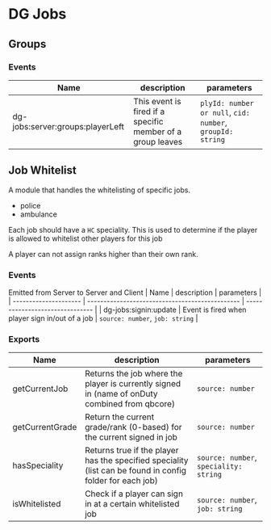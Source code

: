 # DG Jobs

## Groups

### Events

| Name                             | description                                                | parameters                                                |
| -------------------------------- | ---------------------------------------------------------- | --------------------------------------------------------- |
| dg-jobs:server:groups:playerLeft | This event is fired if a specific member of a group leaves | `plyId: number or null`, `cid: number`, `groupId: string` |

## Job Whitelist

A module that handles the whitelisting of specific jobs.

- police
- ambulance

Each job should have a `HC` speciality. This is used to determine if the player is allowed to whitelist other players
for this job

A player can not assign ranks higher than their own rank.

### Events

Emitted from Server to Server and Client
| Name                  | description                                     | parameters                      |
| --------------------- | ----------------------------------------------- | ------------------------------- |
| dg-jobs:signin:update | Event is fired when player sign in/out of a job | `source: number`, `job: string` |

### Exports

| Name            | description                                                                                               | parameters                             |
| --------------- | --------------------------------------------------------------------------------------------------------- | -------------------------------------- |
| getCurrentJob   | Returns the job where the player is currently signed in (name of onDuty combined from qbcore)             | `source: number`                       |
| getCurrentGrade | Return the current grade/rank (0-based) for the current signed in job                                     | `source: number`                       |
| hasSpeciality   | Returns true if the player has the specified speciality (list can be found in config folder for each job) | `source: number`, `speciality: string` |
| isWhitelisted   | Check if a player can sign in at a certain whitelisted job                                                | `source: number`, `job: string`        |
